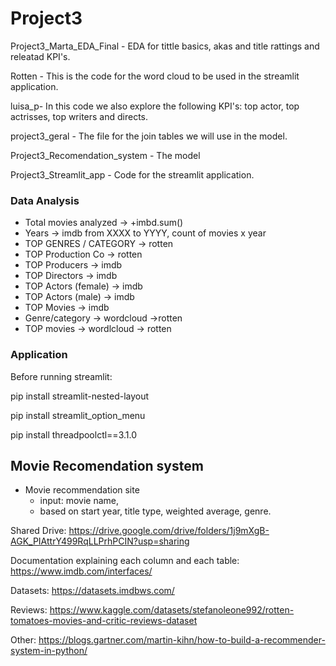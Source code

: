 # Project3

Project3_Marta_EDA_Final - EDA for tittle basics, akas and title rattings and releatad KPI's.

Rotten - This is the code for the word cloud to be used in the streamlit application.

luisa_p- In this code we also explore the following KPI's: top actor, top actrisses, top writers and directs.

project3_geral - The file for the join tables we will use in the model.

Project3_Recomendation_system - The model

Project3_Streamlit_app - Code for the streamlit application.





### Data Analysis
- Total movies analyzed -> +imbd.sum()
- Years -> imdb from XXXX to YYYY, count of movies x year
- TOP GENRES / CATEGORY -> rotten
- TOP Production Co -> rotten
- TOP Producers -> imdb
- TOP Directors -> imdb
- TOP Actors (female) -> imdb
- TOP Actors (male) -> imdb
- TOP Movies -> imdb
- Genre/category -> wordcloud ->rotten
- TOP movies -> wordlcloud -> rotten


### Application

Before running streamlit:

pip install streamlit-nested-layout

pip install streamlit_option_menu

pip install threadpoolctl==3.1.0


## Movie Recomendation system

- Movie recommendation site 
    - input: movie name,
    - based on start year, title type, weighted average, genre. 

Shared Drive: https://drive.google.com/drive/folders/1j9mXgB-AGK_PIAttrY499RqLLPrhPCIN?usp=sharing

Documentation explaining each column and each table: https://www.imdb.com/interfaces/

Datasets: https://datasets.imdbws.com/ 

Reviews: https://www.kaggle.com/datasets/stefanoleone992/rotten-tomatoes-movies-and-critic-reviews-dataset

Other: https://blogs.gartner.com/martin-kihn/how-to-build-a-recommender-system-in-python/



